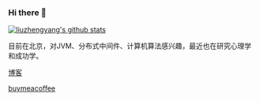 ### Hi there 👋

[![liuzhengyang's github stats](https://github-readme-stats.vercel.app/api?username=liuzhengyang)](https://github.com/anuraghazra/github-readme-stats)

目前在北京，对JVM、分布式中间件、计算机算法感兴趣，最近也在研究心理学和成功学。

[博客](https://liuzhengyang.github.io/)

[buymeacoffee](https://www.buymeacoffee.com/liuzhengyang0)
